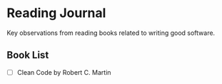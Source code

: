 # Reading Journal

Key observations from reading books related to writing good software.

## Book List

- [ ] Clean Code by Robert C. Martin
